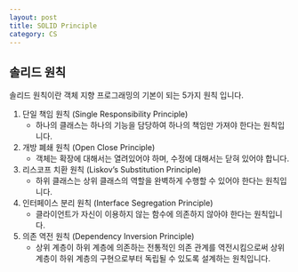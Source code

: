 ```yaml
---
layout: post
title: SOLID Principle
category: CS
---
```


## 솔리드 원칙

솔리드 원칙이란 객체 지향 프로그래밍의 기본이 되는 5가지 원칙 입니다.


1. 단일 책임 원칙 (Single Responsibility Principle)
    * 하나의 클래스는 하나의 기능을 담당하여 하나의 책임만 가져야 한다는 원칙입니다.
1. 개방 폐쇄 원칙 (Open Close Principle)
    * 객체는 확장에 대해서는 열려있어야 하며, 수정에 대해서는 닫혀 있어야 합니다.
1. 리스코프 치환 원칙 (Liskov’s Substitution Principle)
    * 하위 클래스는 상위 클래스의 역할을 완벽하게 수행할 수 있어야 한다는 원칙입니다.
1. 인터페이스 분리 원칙 (Interface Segregation Principle)
    * 클라이언트가 자신이 이용하지 않는 함수에 의존하지 않아야 한다는 원칙입니다.
1. 의존 역전 원칙 (Dependency Inversion Principle)
    * 상위 계층이 하위 계층에 의존하는 전통적인 의존 관계를 역전시킴으로써 상위 계층이 하위 계층의 구현으로부터 독립될 수 있도록 설계하는 원칙입니다.